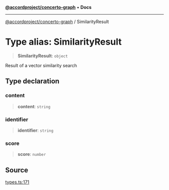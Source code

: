 [**@accordproject/concerto-graph**](../README.md) • **Docs**

***

[@accordproject/concerto-graph](../README.md) / SimilarityResult

# Type alias: SimilarityResult

> **SimilarityResult**: `object`

Result of a vector similarity search

## Type declaration

### content

> **content**: `string`

### identifier

> **identifier**: `string`

### score

> **score**: `number`

## Source

[types.ts:171](https://github.com/accordproject/lab-concerto-graph/blob/9e94edc926719638323f93597ac11c7873b63663/src/types.ts#L171)
